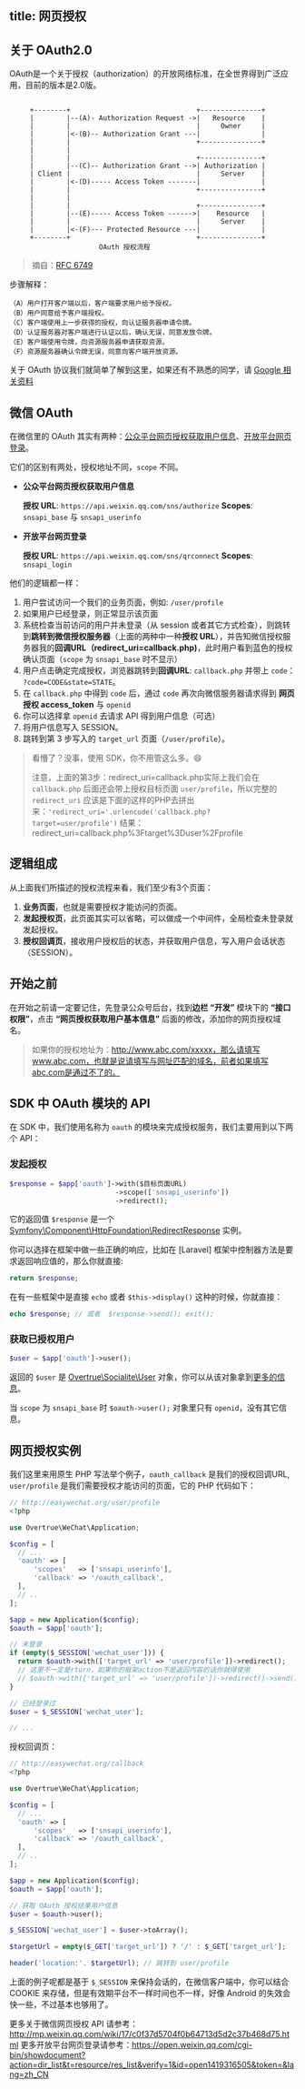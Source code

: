 title: 网页授权
---

## 关于 OAuth2.0

OAuth是一个关于授权（authorization）的开放网络标准，在全世界得到广泛应用，目前的版本是2.0版。

```

     +--------+                               +---------------+
     |        |--(A)- Authorization Request ->|   Resource    |
     |        |                               |     Owner     |
     |        |<-(B)-- Authorization Grant ---|               |
     |        |                               +---------------+
     |        |
     |        |                               +---------------+
     |        |--(C)-- Authorization Grant -->| Authorization |
     | Client |                               |     Server    |
     |        |<-(D)----- Access Token -------|               |
     |        |                               +---------------+
     |        |
     |        |                               +---------------+
     |        |--(E)----- Access Token ------>|    Resource   |
     |        |                               |     Server    |
     |        |<-(F)--- Protected Resource ---|               |
     +--------+                               +---------------+
                      OAuth 授权流程
```
> 摘自：[RFC 6749](https://datatracker.ietf.org/doc/rfc6749/?include_text=1)

步骤解释：

    （A）用户打开客户端以后，客户端要求用户给予授权。
    （B）用户同意给予客户端授权。
    （C）客户端使用上一步获得的授权，向认证服务器申请令牌。
    （D）认证服务器对客户端进行认证以后，确认无误，同意发放令牌。
    （E）客户端使用令牌，向资源服务器申请获取资源。
    （F）资源服务器确认令牌无误，同意向客户端开放资源。

关于 OAuth 协议我们就简单了解到这里，如果还有不熟悉的同学，请 [Google 相关资料](https://www.google.com.hk/?gws_rd=ssl#safe=strict&q=OAuth2)

## 微信 OAuth

在微信里的 OAuth 其实有两种：[公众平台网页授权获取用户信息](http://mp.weixin.qq.com/wiki/9/01f711493b5a02f24b04365ac5d8fd95.html)、[开放平台网页登录](https://open.weixin.qq.com/cgi-bin/showdocument?action=dir_list&t=resource/res_list&verify=1&id=open1419316505&token=&lang=zh_CN)。

它们的区别有两处，授权地址不同，`scope` 不同。

- **公众平台网页授权获取用户信息**

  **授权 URL**: `https://api.weixin.qq.com/sns/authorize`
  **Scopes**: `snsapi_base` 与 `snsapi_userinfo`

- **开放平台网页登录**

  **授权 URL**: `https://api.weixin.qq.com/sns/qrconnect`
  **Scopes**: `snsapi_login`

他们的逻辑都一样：

1. 用户尝试访问一个我们的业务页面，例如: `/user/profile`
2. 如果用户已经登录，则正常显示该页面
2. 系统检查当前访问的用户并未登录（从 session 或者其它方式检查），则跳转到**跳转到微信授权服务器**（上面的两种中一种**授权 URL**），并告知微信授权服务器我的**回调URL（redirect_uri=callback.php)**，此时用户看到蓝色的授权确认页面（`scope` 为 `snsapi_base` 时不显示）
4. 用户点击确定完成授权，浏览器跳转到**回调URL**: `callback.php` 并带上 `code`： `?code=CODE&state=STATE`。
5. 在 `callback.php` 中得到 `code` 后，通过 `code` 再次向微信服务器请求得到 **网页授权 access_token** 与 `openid`
6. 你可以选择拿 `openid` 去请求 API 得到用户信息（可选）
7. 将用户信息写入 SESSION。
8. 跳转到第 3 步写入的 `target_url` 页面（`/user/profile`）。

> 看懵了？没事，使用 SDK，你不用管这么多。:smile:
>
> 注意，上面的第3步：redirect_uri=callback.php实际上我们会在 `callback.php` 后面还会带上授权目标页面 `user/profile`，所以完整的 `redirect_uri` 应该是下面的这样的PHP去拼出来：`'redirect_uri='.urlencode('callback.php?target=user/profile')`
> 结果：redirect_uri=callback.php%3Ftarget%3Duser%2Fprofile

## 逻辑组成

从上面我们所描述的授权流程来看，我们至少有3个页面：

1. **业务页面**，也就是需要授权才能访问的页面。
2. **发起授权页**，此页面其实可以省略，可以做成一个中间件，全局检查未登录就发起授权。
3. **授权回调页**，接收用户授权后的状态，并获取用户信息，写入用户会话状态（SESSION）。

## 开始之前

在开始之前请一定要记住，先登录公众号后台，找到**边栏 “开发”** 模块下的 **“接口权限”**，点击 **“网页授权获取用户基本信息”** 后面的修改，添加你的网页授权域名。

> 如果你的授权地址为：http://www.abc.com/xxxxx，那么请填写 www.abc.com，也就是说请填写与网址匹配的域名，前者如果填写abc.com是通过不了的。

## SDK 中 OAuth 模块的 API

  在 SDK 中，我们使用名称为 `oauth` 的模块来完成授权服务，我们主要用到以下两个 API：

### 发起授权

```php
$response = $app['oauth']->with($目标页面URL)
                          ->scope(['snsapi_userinfo'])
                          ->redirect();
```

它的返回值 `$response` 是一个 [Symfony\Component\HttpFoundation\RedirectResponse](http://api.symfony.com/3.0/Symfony/Component/HttpFoundation/RedirectResponse.html) 实例。

你可以选择在框架中做一些正确的响应，比如在 [Laravel] 框架中控制器方法是要求返回响应值的，那么你就直接:

```php
return $response;
```

在有一些框架中是直接 `echo` 或者 `$this->display()` 这种的时候，你就直接：

```php
echo $response; // 或者  $response->send(); exit();
```

### 获取已授权用户

```php
$user = $app['oauth']->user();
```

返回的 `$user` 是 [Overtrue\Socialite\User](https://github.com/overtrue/socialite/blob/master/src/User.php) 对象，你可以从该对象拿到[更多的信息](https://github.com/overtrue/socialite#user-interface)。

当 `scope` 为 `snsapi_base` 时 `$oauth->user();` 对象里只有 `openid`，没有其它信息。

## 网页授权实例

我们这里来用原生 PHP 写法举个例子，`oauth_callback` 是我们的授权回调URL, `user/profile` 是我们需要授权才能访问的页面，它的 PHP 代码如下：

```php
// http://easywechat.org/user/profile
<?php

use Overtrue\WeChat\Application;

$config = [
  // ...
  'oauth' => [
      'scopes'   => ['snsapi_userinfo'],
      'callback' => '/oauth_callback',
  ],
  // ..
];

$app = new Application($config);
$oauth = $app['oauth'];

// 未登录
if (empty($_SESSION['wechat_user'])) {
  return $oauth->with(['target_url' => 'user/profile'])->redirect();
  // 这里不一定是rturn，如果你的框架action不是返回内容的话你就得使用
  // $oauth->with(['target_url' => 'user/profile'])->redirect()->send();
}

// 已经登录过
$user = $_SESSION['wechat_user'];

// ...

```

授权回调页：

```php
// http://easywechat.org/callback
<?php

use Overtrue\WeChat\Application;

$config = [
  // ...
  'oauth' => [
      'scopes'   => ['snsapi_userinfo'],
      'callback' => '/oauth_callback',
  ],
  // ..
];

$app = new Application($config);
$oauth = $app['oauth'];

// 获取 OAuth 授权结果用户信息
$user = $oauth->user();

$_SESSION['wechat_user'] = $user->toArray();

$targetUrl = empty($_GET['target_url']) ? '/' : $_GET['target_url'];

header('location:'. $targetUrl); // 跳转到 user/profile
```

上面的例子呢都是基于 `$_SESSION` 来保持会话的，在微信客户端中，你可以结合 COOKIE 来存储，但是有效期平台不一样时间也不一样，好像 Android 的失效会快一些，不过基本也够用了。


更多关于微信网页授权 API 请参考： http://mp.weixin.qq.com/wiki/17/c0f37d5704f0b64713d5d2c37b468d75.html
更多开放平台网页登录请参考：https://open.weixin.qq.com/cgi-bin/showdocument?action=dir_list&t=resource/res_list&verify=1&id=open1419316505&token=&lang=zh_CN